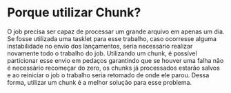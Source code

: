 # Porque utilizar Chunk?

O job precisa ser capaz de processar um grande arquivo em apenas um dia. Se fosse utilizada uma tasklet para esse trabalho, 
caso ocorresse alguma instabilidade no envio dos lançamentos, seria necessário realizar novamente todo o trabalho do job. 
Utilizando um chunk, é possível particionar esse envio em pedaços garantindo que se houver uma falha não é necessário recomeçar do zero, os chunks já processados 
estarão salvos e ao reiniciar o job o trabalho seria retomado de onde ele parou. Dessa forma, utilizar um chunk é a melhor solução para esse problema.

